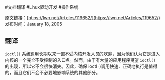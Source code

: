 #文档翻译 #Linux驱动开发 #操作系统 

原文链接：[https://lwn.net/Articles/119652/](https://lwn.net/Articles/119652/)
发布时间：January 18, 2005

## 翻译

`ioctl()` 系统调用长期以来一直不受内核开发人员的欢迎，因为他们认为它是进入内核的一个完全不受控制的入口点。然而，由于有大量的应用程序期望 `ioctl()` 的出现，所以它不会很快消失。因此，确保 ioctl ()调用快速、正确地执行是值得的，而且它们不会不必要地影响系统的其他部分。